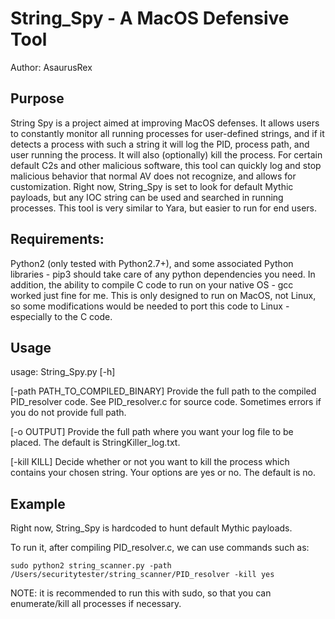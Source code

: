 # String_Spy - A MacOS Defensive Tool 
Author: AsaurusRex

## Purpose
String Spy is a project aimed at improving MacOS defenses.  It allows users to constantly monitor all running processes for user-defined strings, and if it detects a process with such a string it will log the PID, process path, and user running the process.  It will also (optionally) kill the process.  For certain default C2s and other malicious software, this tool can quickly log and stop malicious behavior that normal AV does not recognize, and allows for customization.  Right now, String_Spy is set to look for default Mythic payloads, but any IOC string can be used and searched in running processes.  This tool is very similar to Yara, but easier to run for end users.

## Requirements:
Python2 (only tested with Python2.7+), and some associated Python libraries - pip3 should take care of any python dependencies you need.  In addition, the ability to compile C code to run on your native OS - gcc worked just fine for me.
This is only designed to run on MacOS, not Linux, so some modifications would be needed to port this code to Linux - especially to the C code.

## Usage

usage: String_Spy.py [-h] 

[-path PATH_TO_COMPILED_BINARY] Provide the full path to the compiled PID_resolver code. See PID_resolver.c for source code. Sometimes errors if you do not provide full path.

[-o OUTPUT] Provide the full path where you want your log file to be placed.  The default is StringKiller_log.txt.

[-kill KILL] Decide whether or not you want to kill the process which contains your chosen string. Your options are yes or no. The default is no.

## Example
Right now, String_Spy is hardcoded to hunt default Mythic payloads.

To run it, after compiling PID_resolver.c, we can use commands such as: 

```
sudo python2 string_scanner.py -path /Users/securitytester/string_scanner/PID_resolver -kill yes
```

NOTE: it is recommended to run this with sudo, so that you can enumerate/kill all processes if necessary.

